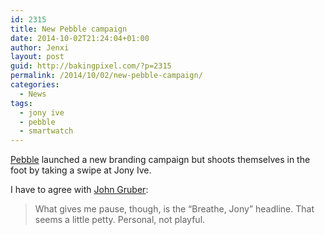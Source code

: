 ```yaml
---
id: 2315
title: New Pebble campaign
date: 2014-10-02T21:24:04+01:00
author: Jenxi
layout: post
guid: http://bakingpixel.com/?p=2315
permalink: /2014/10/02/new-pebble-campaign/
categories:
  - News
tags:
  - jony ive
  - pebble
  - smartwatch
---
```

[Pebble](https://getpebble.com/) launched a new branding campaign but shoots themselves in the foot by taking a swipe at Jony Ive.

I have to agree with [John Gruber](http://daringfireball.net/linked/2014/09/30/pebble):

> What gives me pause, though, is the “Breathe, Jony” headline. That seems a little petty. Personal, not playful.